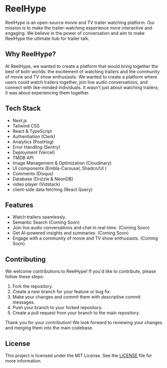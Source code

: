 # ReelHype

ReelHype is an open-source movie and TV trailer watching platform. Our mission is to make the trailer-watching experience more interactive and engaging. We believe in the power of conversation and aim to make ReelHype the ultimate hub for trailer talk.

## Why ReelHype?

At ReelHype, we wanted to create a platform that would bring together the best of both worlds: the excitement of watching trailers and the community of movie and TV show enthusiasts. We wanted to create a platform where users could watch trailers together, join live audio conversations, and connect with like-minded individuals. It wasn't just about watching trailers; it was about experiencing them together.

## Tech Stack

-   Next.js
-   Tailwind CSS
-   React & TypeScript
-   Authentiation (Clerk)
-   Analytics (PostHog)
-   Error Handling (Sentry)
-   Deployment (Vercel)
-   TMDB API
-   Image Management & Optimization (Cloudinary)
-   UI components (Embla-Carousel, Shadcn/UI )
-   Comments (Disqus)
-   Database (Drizzle & NeonDB)
-   video player (Vidstack)
-   client-side data fetching (React Query)

## Features

-   Watch trailers seamlessly.
-   Semantic Search (Coming Soon)
-   Join live audio conversations and chat in real-time. (Coming Soon)
-   Get AI-powered insights and summaries. (Coming Soon)
-   Engage with a community of movie and TV show enthusiasts. (Coming Soon)

## Contributing

We welcome contributions to ReelHype! If you'd like to contribute, please follow these steps:

1. Fork the repository.
2. Create a new branch for your feature or bug fix.
3. Make your changes and commit them with descriptive commit messages.
4. Push your branch to your forked repository.
5. Create a pull request from your branch to the main repository.

Thank you for your contribution! We look forward to reviewing your changes and merging them into the main codebase.

## License

This project is licensed under the MIT License. See the [LICENSE](LICENSE) file for more information.
